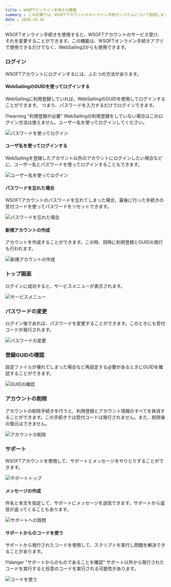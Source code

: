 ```yaml
---
title : WSOFTオンライン手続きの概要
summary : この記事では、WSOFTアカウントのオンライン手続きシステムについて説明します。
date : 2020-10-16
---
```


WSOFTオンライン手続きを使用すると、WSOFTアカウントのサービス受け、それを変更することができます。この機能は、WSOFTオンライン手続きアプリで使用できるだけでなく、WebSailing3からも使用できます。

### ログイン
WSOFTアカウントにログインするには、ふたつの方法があります。

#### WebSailingのGUIDを使ってログインする
WebSailingに利用登録していれば、WebSailingのGUIDを使用してログインすることができます。
つまり、パスワードを入力するだけでログインできます。

!!!warning "利用登録が必要"
    WebSailingの利用登録をしていない場合はこのログイン方法は使えません。ユーザー名を使ってログインしてください。

![パスワードを使ってログイン](./media/4.jpg)

#### ユーザ名を使ってログインする
WebSailingを登録したアカウント以外のアカウントにログインしたい場合などに、ユーザー名とパスワードを使ってログインすることもできます。

![ユーザー名を使ってログイン](./media/5.jpg)

#### パスワードを忘れた場合
WSOFTアカウントのパスワードを忘れてしまった場合、最後に行った手続きの受付コードを使ってパスワードをリセットできます。

![パスワードを忘れた場合](./media/6.jpg)

#### 新規アカウントの作成
アカウントを作成することができます。この時、同時に利用登録とGUIDの発行も行われます。

![新規アカウントの作成](./media/10.jpg)

### トップ画面
ログインに成功すると、サービスメニューが表示されます。

![サービスメニュー](./media/7.jpg)

### パスワードの変更
ログイン後であれば、パスワードを変更することができます。このときにも受付コードが発行されます。

![パスワードの変更](./media/8.jpg)

### 登録GUIDの確認
設定ファイルが壊れてしまった場合など再設定する必要があるときにGUIDを確認することができます。

![GUIDの確認](./media/9.jpg)

### アカウントの削除
アカウントの削除手続きを行うと、利用登録とアカウント情報のすべてを抹消することができます。この手続きでは受付コードは発行されません。また、削除後の復元はできません。

![アカウントの削除](./media/11.jpg)

### サポート
WSOFTアカウントを使用して、サポートとメッセージをやりとりすることができます。

![サポートトップ](./media/12.jpg)

#### メッセージの作成
件名と本文を指定して、サポートにメッセージを送信できます。サポートから返信が返ってくることもあります。

![サポートへの質問](./media/13.jpg)

#### サポートからのコードを使う
サポートから発行されたコードを使用して、スクリプトを実行し問題を解決できることがあります。

!!!danger "サポートからのものであることを確認"
    サポート以外から発行されたコードを実行すると任意のコードを実行される可能性があります。

![コードを使う](./media/14.jpg)